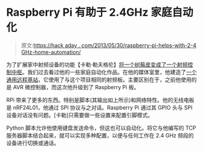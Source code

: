 # Raspberry Pi 有助于 2.4GHz 家庭自动化

> 原文:[https://hack aday . com/2013/05/30/raspberry-pi-helps-with-2-4 GHz-home-automation/](https://hackaday.com/2013/05/30/raspberry-pi-helps-with-2-4ghz-home-automation/)

为了扩展家中射频设备的功能【卡勒·勒夫格伦】[将一个树莓皮变成了一个射频控制中枢](http://gizmosnack.blogspot.se/2013/05/raspberry-pi-nrf24l01-and-tcp.html)。我们过去看过他的一些家庭自动化作品。在他的媒体室里，他建造了[一个通用远程基站](http://hackaday.com/2013/03/21/remote-control-command-center-includes-rf-and-ir-functions/)，它使用了与这个项目相同的射频板。主要区别在于，之前他使用的是 AVR 微控制器，而这次他升级到了 Raspberry Pi 板。

RPi 带来了更多的东西。特别是脚本(其输出如上所示)和网络特性。他的无线电板是 nRF24L01，他通过 SPI 协议与之对话。Raspberry Pi 通过其 GPIO 头与 SPI 设备对话没有问题。[卡勒]只需要做一些设置来配置引脚模式。

Python 脚本允许他使用键盘发送命令，但这也可以自动化。将它与他编写的 TCP 服务器脚本结合起来，就可以实现多种配置，以便与任何工作在 2.4 GHz 频段的设备进行切换或通话。